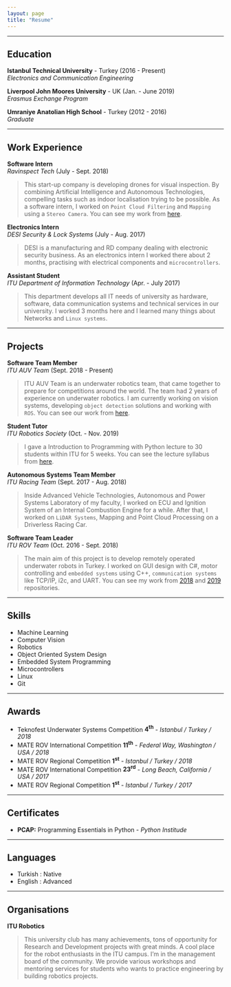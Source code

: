 ```yaml
---
layout: page
title: "Resume"
---
```


---
## Education

**Istanbul Technical University** - Turkey (2016 - Present)
<br>
_Electronics and Communication Engineering_

**Liverpool John Moores University** - UK (Jan. - June 2019)
<br>
_Erasmus Exchange Program_

**Umraniye Anatolian High School** - Turkey (2012 - 2016)
<br>
_Graduate_

---
## Work Experience

**Software Intern**
<br>
_Ravinspect Tech_ (July - Sept. 2018)
> This start-up company is developing drones for visual inspection. By combining Artificial Intelligence and Autonomous Technologies, compelling tasks such as indoor localisation trying to be possible. As a software intern, I worked on ```Point Cloud Filtering``` and ```Mapping``` using a ```Stereo Camera```. You can see my work from [here](https://github.com/enesdemirag/simpcl/tree/internship).

**Electronics Intern**
<br>
_DESI Security & Lock Systems_ (July - Aug. 2017)
>DESI is a manufacturing and RD company dealing with electronic security business. As an electronics intern I worked there about 2 months, practising with electrical components and ```microcontrollers```.

**Assistant Student**
<br>
_ITU Department of Information Technology_ (Apr. - July 2017)
> This department develops all IT needs of university as hardware, software, data communication systems and technical services in our university. I worked 3 months here and I learned many things about Networks and ```Linux systems```.

---
## Projects

**Software Team Member**
<br>
_ITU AUV Team_ (Sept. 2018 - Present)
> ITU AUV Team is an underwater robotics team, that came together to prepare for competitions around the world. The team had 2 years of experience on underwater robotics. I am currently working on vision systems, developing ```object detection``` solutions and working with ```ROS```. You can see our work from [here](https://gitlab.com/itu-auv).

**Student Tutor**
<br>
_ITU Robotics Society_ (Oct. - Nov. 2019)

> I gave a Introduction to Programming with Python lecture to 30 students within ITU for 5 weeks. You can see the lecture syllabus from [here](https://github.com/itu-robotics/intro-to-python).

**Autonomous Systems Team Member**
<br>
_ITU Racing Team_ (Sept. 2017 - Aug. 2018)
> Inside Advanced Vehicle Technologies, Autonomous and Power Systems Laboratory of my faculty, I worked on ECU and Ignition System of an Internal Combustion Engine for a while. After that, I worked on ```LiDAR Systems```, Mapping and Point Cloud Processing on a Driverless Racing Car.

**Software Team Leader**
<br>
_ITU ROV Team_ (Oct. 2016 - Sept. 2018)
> The main aim of this project is to develop remotely operated underwater robots in Turkey. I worked on GUI design with C#, motor controlling and ```embedded systems``` using C++, ```communication systems``` like TCP/IP, i2c, and UART. You can see my work from [2018](https://github.com/iturov/rov2018) and [2019](https://github.com/iturov/rov2019) repositories.

---
## Skills

- Machine Learning
- Computer Vision
- Robotics
- Object Oriented System Design
- Embedded System Programming
- Microcontrollers
- Linux
- Git

---
## Awards

- Teknofest Underwater Systems Competition **4<sup>th</sup>** - _Istanbul / Turkey / 2018_
- MATE ROV International Competition **11<sup>th</sup>** - _Federal Way, Washington / USA / 2018_
- MATE ROV Regional Competition **1<sup>st</sup>** - _Istanbul / Turkey / 2018_
- MATE ROV International Competition **23<sup>rd</sup>** - _Long Beach, California / USA / 2017_
- MATE ROV Regional Competition **1<sup>st</sup>** - _Istanbul / Turkey / 2017_

---
## Certificates

- **PCAP:** Programming Essentials in Python - _Python Institude_

---
## Languages

- Turkish : Native
- English : Advanced

---
## Organisations

**ITU Robotics**
> This university club has many achievements, tons of opportunity for Research and
Development projects with great minds. A cool place for the robot enthusiasts in the ITU campus. I’m
in the management board of the community. We provide various workshops and mentoring services for
students who wants to practice engineering by building robotics projects.
